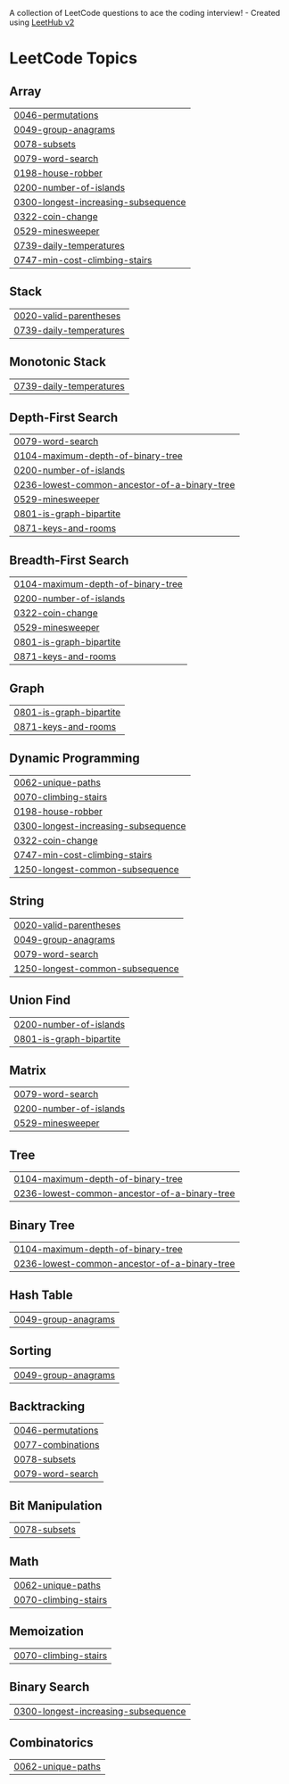 A collection of LeetCode questions to ace the coding interview! - Created using [LeetHub v2](https://github.com/arunbhardwaj/LeetHub-2.0)
<!---LeetCode Topics Start-->
# LeetCode Topics
## Array
|  |
| ------- |
| [0046-permutations](https://github.com/cherryiJuice/leet_code/tree/master/0046-permutations) |
| [0049-group-anagrams](https://github.com/cherryiJuice/leet_code/tree/master/0049-group-anagrams) |
| [0078-subsets](https://github.com/cherryiJuice/leet_code/tree/master/0078-subsets) |
| [0079-word-search](https://github.com/cherryiJuice/leet_code/tree/master/0079-word-search) |
| [0198-house-robber](https://github.com/cherryiJuice/leet_code/tree/master/0198-house-robber) |
| [0200-number-of-islands](https://github.com/cherryiJuice/leet_code/tree/master/0200-number-of-islands) |
| [0300-longest-increasing-subsequence](https://github.com/cherryiJuice/leet_code/tree/master/0300-longest-increasing-subsequence) |
| [0322-coin-change](https://github.com/cherryiJuice/leet_code/tree/master/0322-coin-change) |
| [0529-minesweeper](https://github.com/cherryiJuice/leet_code/tree/master/0529-minesweeper) |
| [0739-daily-temperatures](https://github.com/cherryiJuice/leet_code/tree/master/0739-daily-temperatures) |
| [0747-min-cost-climbing-stairs](https://github.com/cherryiJuice/leet_code/tree/master/0747-min-cost-climbing-stairs) |
## Stack
|  |
| ------- |
| [0020-valid-parentheses](https://github.com/cherryiJuice/leet_code/tree/master/0020-valid-parentheses) |
| [0739-daily-temperatures](https://github.com/cherryiJuice/leet_code/tree/master/0739-daily-temperatures) |
## Monotonic Stack
|  |
| ------- |
| [0739-daily-temperatures](https://github.com/cherryiJuice/leet_code/tree/master/0739-daily-temperatures) |
## Depth-First Search
|  |
| ------- |
| [0079-word-search](https://github.com/cherryiJuice/leet_code/tree/master/0079-word-search) |
| [0104-maximum-depth-of-binary-tree](https://github.com/cherryiJuice/leet_code/tree/master/0104-maximum-depth-of-binary-tree) |
| [0200-number-of-islands](https://github.com/cherryiJuice/leet_code/tree/master/0200-number-of-islands) |
| [0236-lowest-common-ancestor-of-a-binary-tree](https://github.com/cherryiJuice/leet_code/tree/master/0236-lowest-common-ancestor-of-a-binary-tree) |
| [0529-minesweeper](https://github.com/cherryiJuice/leet_code/tree/master/0529-minesweeper) |
| [0801-is-graph-bipartite](https://github.com/cherryiJuice/leet_code/tree/master/0801-is-graph-bipartite) |
| [0871-keys-and-rooms](https://github.com/cherryiJuice/leet_code/tree/master/0871-keys-and-rooms) |
## Breadth-First Search
|  |
| ------- |
| [0104-maximum-depth-of-binary-tree](https://github.com/cherryiJuice/leet_code/tree/master/0104-maximum-depth-of-binary-tree) |
| [0200-number-of-islands](https://github.com/cherryiJuice/leet_code/tree/master/0200-number-of-islands) |
| [0322-coin-change](https://github.com/cherryiJuice/leet_code/tree/master/0322-coin-change) |
| [0529-minesweeper](https://github.com/cherryiJuice/leet_code/tree/master/0529-minesweeper) |
| [0801-is-graph-bipartite](https://github.com/cherryiJuice/leet_code/tree/master/0801-is-graph-bipartite) |
| [0871-keys-and-rooms](https://github.com/cherryiJuice/leet_code/tree/master/0871-keys-and-rooms) |
## Graph
|  |
| ------- |
| [0801-is-graph-bipartite](https://github.com/cherryiJuice/leet_code/tree/master/0801-is-graph-bipartite) |
| [0871-keys-and-rooms](https://github.com/cherryiJuice/leet_code/tree/master/0871-keys-and-rooms) |
## Dynamic Programming
|  |
| ------- |
| [0062-unique-paths](https://github.com/cherryiJuice/leet_code/tree/master/0062-unique-paths) |
| [0070-climbing-stairs](https://github.com/cherryiJuice/leet_code/tree/master/0070-climbing-stairs) |
| [0198-house-robber](https://github.com/cherryiJuice/leet_code/tree/master/0198-house-robber) |
| [0300-longest-increasing-subsequence](https://github.com/cherryiJuice/leet_code/tree/master/0300-longest-increasing-subsequence) |
| [0322-coin-change](https://github.com/cherryiJuice/leet_code/tree/master/0322-coin-change) |
| [0747-min-cost-climbing-stairs](https://github.com/cherryiJuice/leet_code/tree/master/0747-min-cost-climbing-stairs) |
| [1250-longest-common-subsequence](https://github.com/cherryiJuice/leet_code/tree/master/1250-longest-common-subsequence) |
## String
|  |
| ------- |
| [0020-valid-parentheses](https://github.com/cherryiJuice/leet_code/tree/master/0020-valid-parentheses) |
| [0049-group-anagrams](https://github.com/cherryiJuice/leet_code/tree/master/0049-group-anagrams) |
| [0079-word-search](https://github.com/cherryiJuice/leet_code/tree/master/0079-word-search) |
| [1250-longest-common-subsequence](https://github.com/cherryiJuice/leet_code/tree/master/1250-longest-common-subsequence) |
## Union Find
|  |
| ------- |
| [0200-number-of-islands](https://github.com/cherryiJuice/leet_code/tree/master/0200-number-of-islands) |
| [0801-is-graph-bipartite](https://github.com/cherryiJuice/leet_code/tree/master/0801-is-graph-bipartite) |
## Matrix
|  |
| ------- |
| [0079-word-search](https://github.com/cherryiJuice/leet_code/tree/master/0079-word-search) |
| [0200-number-of-islands](https://github.com/cherryiJuice/leet_code/tree/master/0200-number-of-islands) |
| [0529-minesweeper](https://github.com/cherryiJuice/leet_code/tree/master/0529-minesweeper) |
## Tree
|  |
| ------- |
| [0104-maximum-depth-of-binary-tree](https://github.com/cherryiJuice/leet_code/tree/master/0104-maximum-depth-of-binary-tree) |
| [0236-lowest-common-ancestor-of-a-binary-tree](https://github.com/cherryiJuice/leet_code/tree/master/0236-lowest-common-ancestor-of-a-binary-tree) |
## Binary Tree
|  |
| ------- |
| [0104-maximum-depth-of-binary-tree](https://github.com/cherryiJuice/leet_code/tree/master/0104-maximum-depth-of-binary-tree) |
| [0236-lowest-common-ancestor-of-a-binary-tree](https://github.com/cherryiJuice/leet_code/tree/master/0236-lowest-common-ancestor-of-a-binary-tree) |
## Hash Table
|  |
| ------- |
| [0049-group-anagrams](https://github.com/cherryiJuice/leet_code/tree/master/0049-group-anagrams) |
## Sorting
|  |
| ------- |
| [0049-group-anagrams](https://github.com/cherryiJuice/leet_code/tree/master/0049-group-anagrams) |
## Backtracking
|  |
| ------- |
| [0046-permutations](https://github.com/cherryiJuice/leet_code/tree/master/0046-permutations) |
| [0077-combinations](https://github.com/cherryiJuice/leet_code/tree/master/0077-combinations) |
| [0078-subsets](https://github.com/cherryiJuice/leet_code/tree/master/0078-subsets) |
| [0079-word-search](https://github.com/cherryiJuice/leet_code/tree/master/0079-word-search) |
## Bit Manipulation
|  |
| ------- |
| [0078-subsets](https://github.com/cherryiJuice/leet_code/tree/master/0078-subsets) |
## Math
|  |
| ------- |
| [0062-unique-paths](https://github.com/cherryiJuice/leet_code/tree/master/0062-unique-paths) |
| [0070-climbing-stairs](https://github.com/cherryiJuice/leet_code/tree/master/0070-climbing-stairs) |
## Memoization
|  |
| ------- |
| [0070-climbing-stairs](https://github.com/cherryiJuice/leet_code/tree/master/0070-climbing-stairs) |
## Binary Search
|  |
| ------- |
| [0300-longest-increasing-subsequence](https://github.com/cherryiJuice/leet_code/tree/master/0300-longest-increasing-subsequence) |
## Combinatorics
|  |
| ------- |
| [0062-unique-paths](https://github.com/cherryiJuice/leet_code/tree/master/0062-unique-paths) |
<!---LeetCode Topics End-->